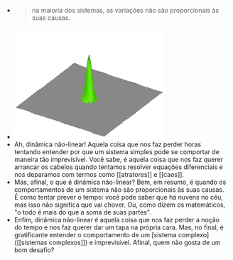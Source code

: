 ---
---

- > na maioria dos sistemas, as variações não são proporcionais às suas causas.
- ![output-onlinegiftools (14).gif](../assets/output-onlinegiftools_(14)_1672445679999_0.gif)
- Ah, dinâmica não-linear! Aquela coisa que nos faz perder horas tentando entender por que um sistema simples pode se comportar de maneira tão imprevisível. Você sabe, é aquela coisa que nos faz querer arrancar os cabelos quando tentamos resolver equações diferenciais e nos deparamos com termos como [[atratores]] e [[caos]].
- Mas, afinal, o que é dinâmica não-linear? Bem, em resumo, é quando os comportamentos de um sistema não são proporcionais às suas causas. É como tentar prever o tempo: você pode saber que há nuvens no céu, mas isso não significa que vai chover. Ou, como dizem os matemáticos, "o todo é mais do que a soma de suas partes".
- Enfim, dinâmica não-linear é aquela coisa que nos faz perder a noção do tempo e nos faz querer dar um tapa na própria cara. Mas, no final, é gratificante entender o comportamento de um [sistema complexo]([[sistemas complexos]]) e imprevisível. Afinal, quem não gosta de um bom desafio?